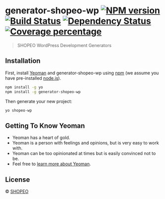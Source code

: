 # generator-shopeo-wp [![NPM version][npm-image]][npm-url] [![Build Status][travis-image]][travis-url] [![Dependency Status][daviddm-image]][daviddm-url] [![Coverage percentage][coveralls-image]][coveralls-url]
> SHOPEO WordPress Development Generators

## Installation

First, install [Yeoman](http://yeoman.io) and generator-shopeo-wp using [npm](https://www.npmjs.com/) (we assume you have pre-installed [node.js](https://nodejs.org/)).

```bash
npm install -g yo
npm install -g generator-shopeo-wp
```

Then generate your new project:

```bash
yo shopeo-wp
```

## Getting To Know Yeoman

 * Yeoman has a heart of gold.
 * Yeoman is a person with feelings and opinions, but is very easy to work with.
 * Yeoman can be too opinionated at times but is easily convinced not to be.
 * Feel free to [learn more about Yeoman](http://yeoman.io/).

## License

 © [SHOPEO](https://shopeo.cn)


[npm-image]: https://badge.fury.io/js/generator-shopeo-wp.svg
[npm-url]: https://npmjs.org/package/generator-shopeo-wp
[travis-image]: https://travis-ci.com/shopeo/generator-shopeo-wp.svg?branch=master
[travis-url]: https://travis-ci.com/shopeo/generator-shopeo-wp
[daviddm-image]: https://david-dm.org/shopeo/generator-shopeo-wp.svg?theme=shields.io
[daviddm-url]: https://david-dm.org/shopeo/generator-shopeo-wp
[coveralls-image]: https://coveralls.io/repos/shopeo/generator-shopeo-wp/badge.svg
[coveralls-url]: https://coveralls.io/r/shopeo/generator-shopeo-wp
